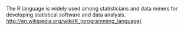 The R language is widely used among statisticians and data miners for developing statistical software and data analysis. http://en.wikipedia.org/wiki/R_(programming_language)